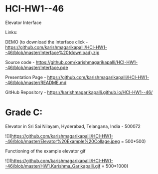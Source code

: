 # HCI-HW1--46
Elevator Interface

Links:

DEMO (to download the Interface click - https://github.com/karishmagarikapalli/HCI-HW1--46/blob/master/Interface%20(download).zip

Source code - https://github.com/karishmagarikapalli/HCI-HW1--46/blob/master/Interface.pde

Presentation Page - https://github.com/karishmagarikapalli/HCI-HW1--46/blob/master/README.md

GitHub Repository - https://karishmagarikapalli.github.io/HCI-HW1--46/


# Grade C:

Elevator in Sri Sai Nilayam, Hyderabad, Telangana, India - 500072

![](https://github.com/karishmagarikapalli/HCI-HW1--46/blob/master/Elevator%20Example%20Collage.jpeg = 500*500)

Functioning of the example elevator gif

![](https://github.com/karishmagarikapalli/HCI-HW1--46/blob/master/HW1.Karishma_Garikapalli.gif = 500*1000)
